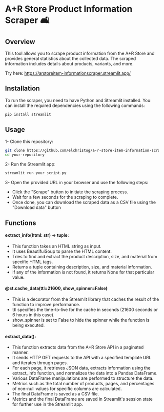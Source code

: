 # A+R Store Product Information Scraper 🛋️

## Overview

This tool allows you to scrape product information from the A+R Store and provides general statistics about the collected data. The scraped information includes details about products, variants, and more.

Try here: https://arstoreitem-informationscraper.streamlit.app/

## Installation

To run the scraper, you need to have Python and Streamlit installed. You can install the required dependencies using the following commands:

```bash
pip install streamlit
```
## Usage

1- Clone this repository: 
```bash
git clone https://github.com/elchristog/a-r-store-item-information-scraper
cd your-repository
```

2- Run the Streamlit app:
```bash
streamlit run your_script.py
```

3- Open the provided URL in your browser and use the following steps:
- Click the "Scrape" button to initiate the scraping process.
- Wait for a few seconds for the scraping to complete.
- Once done, you can download the scraped data as a CSV file using the "Download data" button

## Functions

#### extract_info(html: str) -> tuple:
- This function takes an HTML string as input.
- It uses BeautifulSoup to parse the HTML content.
- Tries to find and extract the product description, size, and material from specific HTML tags.
- Returns a tuple containing description, size, and material information.
- If any of the information is not found, it returns None for that particular value.

#### @st.cache_data(ttl=21600, show_spinner=False)
- This is a decorator from the Streamlit library that caches the result of the function to improve performance.
- ttl specifies the time-to-live for the cache in seconds (21600 seconds or 6 hours in this case).
- show_spinner is set to False to hide the spinner while the function is being executed.

#### extract_data():
- This function extracts data from the A+R Store API in a paginated manner.
- It sends HTTP GET requests to the API with a specified template URL and iterates through pages.
- For each page, it retrieves JSON data, extracts information using the extract_info function, and normalizes the data into a Pandas DataFrame.
- Various DataFrame manipulations are performed to structure the data.
- Metrics such as the total number of products, pages, and percentages of non-null values for specific columns are calculated.
- The final DataFrame is saved as a CSV file.
- Metrics and the final DataFrame are saved in Streamlit's session state for further use in the Streamlit app.